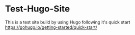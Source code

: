 # Test-Hugo-Site
This is a test site build by using Hugo following it's quick start https://gohugo.io/getting-started/quick-start/

